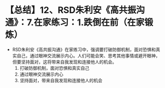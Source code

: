 # 【总结】12、RSD朱利安《高共振沟通》：7.在家练习：1.跌倒在前（在家锻炼）

-   RSD朱利安《高共振沟通》在家练习中，强调要打破防御机制，面对恐惧和真实自己，通过眼神交流展示内心。人们可能会笑、思考其他事情或避开眼神，但要坚持面对，这将带来自我发现和连接他人的机会。
    1.  打破防御机制，面对恐惧和真实自己
    2.  通过眼神交流展示内心
    3.  坚持面对，带来自我发现和连接他人的机会
